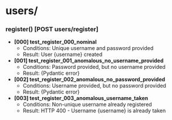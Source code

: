 # users/
### register() [POST users/register]
- **[000] test_register_000_nominal**
  - Conditions: Unique username and password provided
  - Result: User {username} created
- **[001] test_register_001_anomalous_no_username_provided**
  - Conditions: Password provided, but no username provided
  - Result: {Pydantic error}
- **[002] test_register_002_anomalous_no_password_provided**
  - Conditions: Username provided, but no password provided
  - Result: {Pydantic error}
- **[003] test_register_003_anomalous_username_taken**
  - Conditions: Non-unique username already registered
  - Result: HTTP 400 - Username {username} is already taken